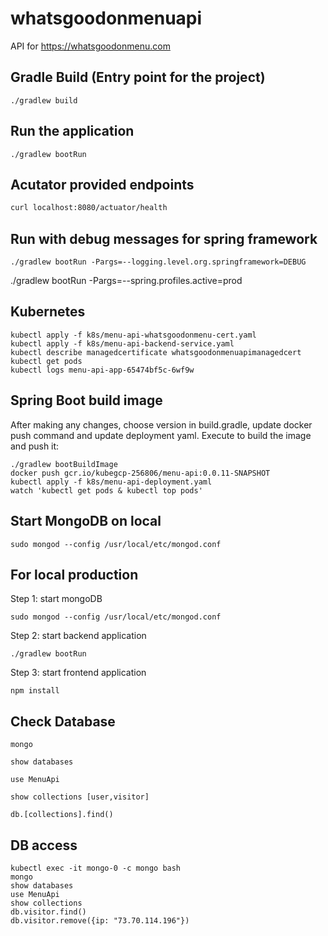 # whatsgoodonmenuapi

API for <https://whatsgoodonmenu.com>

## Gradle Build (Entry point for the project)

```SpringBoot
./gradlew build
```

## Run the application

```SpringBoot
./gradlew bootRun
```

## Acutator provided endpoints

```bash
curl localhost:8080/actuator/health
```

## Run with debug messages for spring framework

```SpringBoot
./gradlew bootRun -Pargs=--logging.level.org.springframework=DEBUG
```

./gradlew bootRun -Pargs=--spring.profiles.active=prod

## Kubernetes

```Kubernetes
kubectl apply -f k8s/menu-api-whatsgoodonmenu-cert.yaml
kubectl apply -f k8s/menu-api-backend-service.yaml
kubectl describe managedcertificate whatsgoodonmenuapimanagedcert
kubectl get pods
kubectl logs menu-api-app-65474bf5c-6wf9w
```

## Spring Boot build image

After making any changes, choose version in build.gradle, update docker push command and update deployment yaml. Execute to build the image and push it:

```SpringBoot/bash
./gradlew bootBuildImage  
docker push gcr.io/kubegcp-256806/menu-api:0.0.11-SNAPSHOT  
kubectl apply -f k8s/menu-api-deployment.yaml  
watch 'kubectl get pods & kubectl top pods'
```

## Start MongoDB on local

```MongoDB/bash
sudo mongod --config /usr/local/etc/mongod.conf
```

## For local production

Step 1: start mongoDB

```MongoDB/bash
sudo mongod --config /usr/local/etc/mongod.conf
```

Step 2: start backend application

```SpringBoot/bash
./gradlew bootRun
```

Step 3: start frontend application

```Javascript/bash
npm install
```

## Check Database

```MongoDB
mongo
```

```MongoDB
show databases
```

```MongoDB
use MenuApi
```

```MongoDB
show collections [user,visitor]
```

```MongoDB
db.[collections].find()
```

## DB access

```MongoDB
kubectl exec -it mongo-0 -c mongo bash
mongo
show databases
use MenuApi
show collections
db.visitor.find()
db.visitor.remove({ip: "73.70.114.196"})
```
